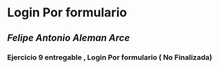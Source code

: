 # Login Por formulario
## _Felipe Antonio Aleman Arce_
### Ejercicio 9 entregable , Login Por formulario ( No Finalizada)

